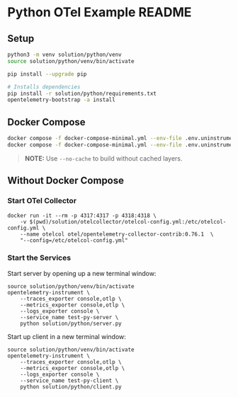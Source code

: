 # Python OTel Example README

## Setup

```bash
python3 -m venv solution/python/venv
source solution/python/venv/bin/activate

pip install --upgrade pip

# Installs dependencies
pip install -r solution/python/requirements.txt
opentelemetry-bootstrap -a install
```

## Docker Compose

```bash
docker compose -f docker-compose-minimal.yml --env-file .env.uninstrumented build
docker compose -f docker-compose-minimal.yml --env-file .env.uninstrumented up
```

>**NOTE:** Use `--no-cache` to build without cached layers.

## Without Docker Compose

### Start OTel Collector

```
docker run -it --rm -p 4317:4317 -p 4318:4318 \
    -v $(pwd)/solution/otelcollector/otelcol-config.yml:/etc/otelcol-config.yml \
    --name otelcol otel/opentelemetry-collector-contrib:0.76.1  \
    "--config=/etc/otelcol-config.yml"
```

### Start the Services

Start server by opening up a new terminal window:

```
source solution/python/venv/bin/activate
opentelemetry-instrument \
    --traces_exporter console,otlp \
    --metrics_exporter console,otlp \
    --logs_exporter console \
    --service_name test-py-server \
    python solution/python/server.py
```

Start up client in a new terminal window:

```
source solution/python/venv/bin/activate
opentelemetry-instrument \
    --traces_exporter console,otlp \
    --metrics_exporter console,otlp \
    --logs_exporter console \
    --service_name test-py-client \
    python solution/python/client.py
```

